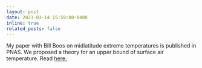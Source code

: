 ```yaml
---
layout: post
date: 2023-03-14 15:59:00-0400
inline: true
related_posts: false
---
```


My paper with Bill Boos on midlatitude extreme temperatures is published in PNAS. We proposed a theory for an upper bound of surface air temperature. Read <a href='https://www.pnas.org/doi/abs/10.1073/pnas.2215278120'>here.</a>